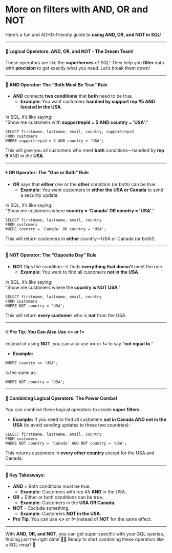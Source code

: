 # More on filters with AND, OR and NOT

Here’s a fun and ADHD-friendly guide to **using AND, OR, and NOT in SQL**!

***

#### **🎯 Logical Operators: AND, OR, and NOT - The Dream Team!**

These operators are like the **superheroes** of SQL! They help you **filter** data with **precision** to get exactly what you need. Let’s break them down!

***

#### **🍏 AND Operator: The “Both Must Be True” Rule**

* **AND** connects **two conditions** that **both** need to be true.
  * **Example:** You want customers **handled by support rep #5 AND located in the USA**.

In SQL, it’s like saying:\
"Show me customers with **supportrepid = 5 AND country = 'USA'**."

```
SELECT firstname, lastname, email, country, supportrepid
FROM customers
WHERE supportrepid = 5 AND country = 'USA';
```

This will give you all customers who meet **both** conditions—handled by **rep 5** AND in the **USA**.

***

#### **🌀 OR Operator: The “One or Both” Rule**

* **OR** says that **either** one or the **other** condition (or both) can be true.
  * **Example:** You want customers in **either the USA or Canada** to send a security update.

In SQL, it’s like saying:\
"Show me customers where **country = 'Canada' OR country = 'USA'**."

```
SELECT firstname, lastname, email, country
FROM customers
WHERE country = 'Canada' OR country = 'USA';
```

This will return customers in **either** country—USA or Canada (or both!).

***

#### **🚫 NOT Operator: The “Opposite Day” Rule**

* **NOT** flips the condition—it finds **everything that doesn’t** meet the rule.
  * **Example:** You want to find all customers **not in the USA**.

In SQL, it’s like saying:\
"Show me customers where the **country is NOT USA**."

```
SELECT firstname, lastname, email, country
FROM customers
WHERE NOT country = 'USA';
```

This will return **every customer** who is **not** from the USA.

***

#### **💡 Pro Tip: You Can Also Use <> or !=**

Instead of using **NOT**, you can also use **<>** or **!=** to say “**not equal to**.”

* **Example:**

```
WHERE country <> 'USA';
```

is the same as:

```
WHERE NOT country = 'USA';
```

***

#### **🧠 Combining Logical Operators: The Power Combo!**

You can combine these logical operators to create **super filters**.

* **Example:** If you need to find all customers **not in Canada AND not in the USA** (to avoid sending updates to these two countries):

```
SELECT firstname, lastname, email, country
FROM customers
WHERE NOT country = 'Canada' AND NOT country = 'USA';
```

This returns customers in **every other country** except for the USA and Canada.

***

#### **🎯 Key Takeaways:**

* **AND** = Both conditions must be true.
  * **Example:** Customers with rep #5 **AND** in the USA.
* **OR** = Either or both conditions can be true.
  * **Example:** Customers in the **USA OR Canada**.
* **NOT** = Exclude something.
  * **Example:** Customers **NOT in the USA**.
* **Pro Tip:** You can use **<>** or **!=** instead of **NOT** for the same effect.

***

With **AND, OR, and NOT**, you can get super specific with your SQL queries, finding just the right data! 🕵️‍♂️ Ready to start combining these operators like a SQL ninja? 🎉
